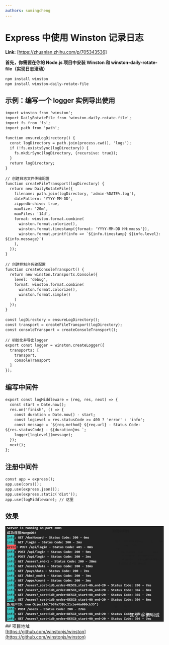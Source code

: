 ```yaml
---
authors: sumingcheng
---
```

# Express 中使用 Winston 记录日志



 **Link:** [https://zhuanlan.zhihu.com/p/705343536]



**首先，你需要在你的 Node.js 项目中安装 Winston 和 winston-daily-rotate-file（**实现日志滚动**）**

```
npm install winston
npm install winston-daily-rotate-file

```
## 示例：编写一个 logger 实例导出使用  
```
import winston from 'winston';
import DailyRotateFile from 'winston-daily-rotate-file';
import fs from 'fs';
import path from 'path';

function ensureLogDirectory() {
  const logDirectory = path.join(process.cwd(), 'logs');
  if (!fs.existsSync(logDirectory)) {
    fs.mkdirSync(logDirectory, {recursive: true});
  }
  return logDirectory;
}

// 创建日志文件传输配置
function createFileTransport(logDirectory) {
  return new DailyRotateFile({
    filename: path.join(logDirectory, 'admin-%DATE%.log'),
    datePattern: 'YYYY-MM-DD',
    zippedArchive: true,
    maxSize: '20m',
    maxFiles: '14d',
    format: winston.format.combine(
      winston.format.colorize(),
      winston.format.timestamp({format: 'YYYY-MM-DD HH:mm:ss'}),
      winston.format.printf(info => `${info.timestamp} ${info.level}: ${info.message}`)
    ),
  });
}

// 创建控制台传输配置
function createConsoleTransport() {
  return new winston.transports.Console({
    level: 'debug',
    format: winston.format.combine(
      winston.format.colorize(),
      winston.format.simple()
    )
  });
}

const logDirectory = ensureLogDirectory();
const transport = createFileTransport(logDirectory);
const consoleTransport = createConsoleTransport();

// 初始化并导出logger
export const logger = winston.createLogger({
  transports: [
    transport,
    consoleTransport
  ]
});

```
## 编写中间件  
```
export const logMiddleware = (req, res, next) => {
  const start = Date.now();
  res.on('finish', () => {
    const duration = Date.now() - start;
    const logLevel = res.statusCode >= 400 ? 'error' : 'info';
    const message = `${req.method} ${req.url} - Status Code: ${res.statusCode} - ${duration}ms `;
    logger[logLevel](message);
  });
  next();
};

```
## 注册中间件  
```
const app = express();
app.use(cors());
app.use(express.json());
app.use(express.static('dist'));
app.use(logMiddleware); // 这里

```
## 效果  
![ca9b705e4e51a672c2938357f93fd824](../image/ca9b705e4e51a672c2938357f93fd824.jpg)## 项目地址  
[https://github.com/winstonjs/winston](https://github.com/winstonjs/winston)
